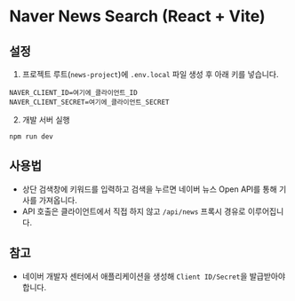 # Naver News Search (React + Vite)

## 설정

1. 프로젝트 루트(`news-project`)에 `.env.local` 파일 생성 후 아래 키를 넣습니다.

```
NAVER_CLIENT_ID=여기에_클라이언트_ID
NAVER_CLIENT_SECRET=여기에_클라이언트_SECRET
```

2. 개발 서버 실행

```
npm run dev
```

## 사용법

- 상단 검색창에 키워드를 입력하고 검색을 누르면 네이버 뉴스 Open API를 통해 기사를 가져옵니다.
- API 호출은 클라이언트에서 직접 하지 않고 `/api/news` 프록시 경유로 이루어집니다.

## 참고

- 네이버 개발자 센터에서 애플리케이션을 생성해 `Client ID/Secret`을 발급받아야 합니다.
